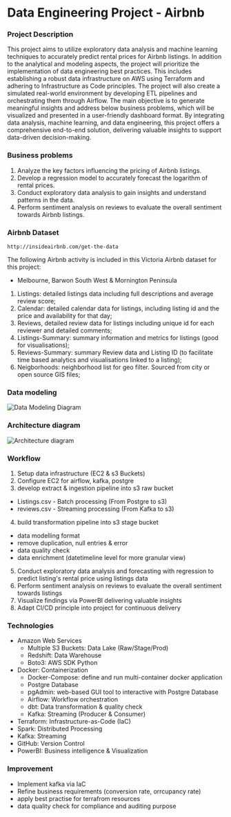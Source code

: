 # Data Engineering Project - Airbnb

### Project Description
This project aims to utilize exploratory data analysis and machine learning techniques to accurately predict rental prices for Airbnb listings. In addition to the analytical and modeling aspects, the project will prioritize the implementation of data engineering best practices. This includes establishing a robust data infrastructure on AWS using Terraform and adhering to Infrastructure as Code principles. The project will also create a simulated real-world environment by developing ETL pipelines and orchestrating them through Airflow. The main objective is to generate meaningful insights and address below business problems, which will be visualized and presented in a user-friendly dashboard format. By integrating data analysis, machine learning, and data engineering, this project offers a comprehensive end-to-end solution, delivering valuable insights to support data-driven decision-making.

### Business problems
1. Analyze the key factors influencing the pricing of Airbnb listings.
2. Develop a regression model to accurately forecast the logarithm of rental prices.
3. Conduct exploratory data analysis to gain insights and understand patterns in the data.
4. Perform sentiment analysis on reviews to evaluate the overall sentiment towards Airbnb listings.

### Airbnb Dataset

```http://insideairbnb.com/get-the-data```

The following Airbnb activity is included in this Victoria Airbnb dataset for this project:
-  Melbourne, Barwon South West & Mornington Peninsula

1. Listings: detailed listings data including full descriptions and average review score;
2. Calendar: detailed calendar data for listings, including listing id and the price and availability for that day;
3. Reviews, detailed review data for listings including unique id for each reviewer and detailed comments;
4. Listings-Summary: summary information and metrics for listings (good for visualisations);
5. Reviews-Summary: summary Review data and Listing ID (to facilitate time based analytics and visualisations linked to a listing);
6. Neigborhoods: neighborhood list for geo filter. Sourced from city or open source GIS files;

### Data modeling 
![Data Modeling Diagram](/PNG/airbnb_er_diagram.png)

### Architecture diagram
![Architecture diagram](/PNG/airbnb_Architecture_diagram.png)

### Workflow
1. Setup data infrastructure (EC2 & s3 Buckets)
2. Configure EC2 for airflow, kafka, postgre
3. develop extract & ingestion pipeline into s3 raw bucket
  * Listings.csv - Batch processing (From Postgre to s3)
  * reviews.csv - Streaming processing (From Kafka to s3)
4. build transformation pipeline into s3 stage bucket
  * data modelling format
  * remove duplication, null entries & error
  * data quality check
  * data enrichment (datetimeline level for more granular view)
5. Conduct exploratory data analysis and forecasting with regression to predict listing's rental price using listings data
6. Perform sentiment analysis on reviews to evaluate the overall sentiment towards listings
7. Visualize findings via PowerBI delivering valuable insights
8. Adapt CI/CD principle into project for continuous delivery  

### Technologies
* Amazon Web Services
  * Multiple S3 Buckets: Data Lake (Raw/Stage/Prod)
  * Redshift: Data Warehouse
  * Boto3: AWS SDK Python
* Docker: Containerization
    * Docker-Compose: define and run multi-container docker application
    * Postgre Database
    * pgAdmin: web-based GUI tool to interactive with Postgre Database
    * Airflow: Workflow orchestration
    * dbt: Data transformation & quality check
    * Kafka: Streaming (Producer & Consumer)
* Terraform: Infrastructure-as-Code (IaC)
* Spark: Distributed Processing
* Kafka: Streaming
* GitHub: Version Control
* PowerBI: Business intelligence & Visualization

### Improvement
-  Implement kafka via IaC
-  Refine business requirements (conversion rate, orrcupancy rate)
-  apply best practise for terrafrom resources
-  data quality check for compliance and auditing purpose